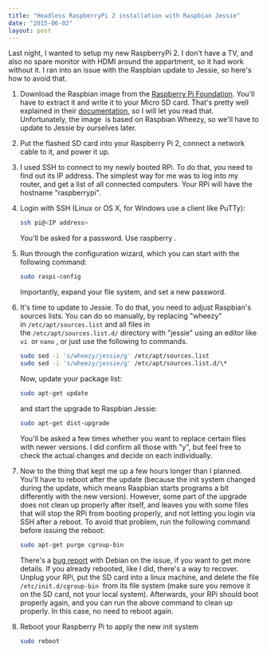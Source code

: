 ```yaml
---
title: "Headless RaspberryPi 2 installation with Raspbian Jessie"
date: "2015-06-02"
layout: post
---
```


Last night, I wanted to setup my new RaspberryPi 2. I don't have a TV, and also no spare monitor with HDMI around the appartment, so it had work without it. I ran into an issue with the Raspbian update to Jessie, so here's how to avoid that.

1. Download the Raspbian image from the [Raspberry Pi Foundation](https://www.raspberrypi.org/downloads/). You'll have to extract it and write it to your Micro SD card. That's pretty well explained in their [documentation](https://www.raspberrypi.org/documentation/installation/installing-images/README.md), so I will let you read that. Unfortunately, the image  is based on Raspbian Wheezy, so we'll have to update to Jessie by ourselves later.
2. Put the flashed SD card into your Raspberry Pi 2, connect a network cable to it, and power it up.
3. I used SSH to connect to my newly booted RPi. To do that, you need to find out its IP address. The simplest way for me was to log into my router, and get a list of all connected computers. Your RPi will have the hostname "raspberrypi".
4. Login with SSH (Linux or OS X, for Windows use a client like PuTTy):

    ```sh
    ssh pi@<IP address>
    ```

    You'll be asked for a password. Use raspberry .
5. Run through the configuration wizard, which you can start with the following command:

    ```sh
    sudo raspi-config
    ```

    Importantly, expand your file system, and set a new password.
6. It's time to update to Jessie. To do that, you need to adjust Raspbian's sources lists. You can do so manually, by replacing "wheezy" in `/etc/apt/sources.list` and all files in the `/etc/apt/sources.list.d/` directory with "jessie" using an editor like `vi`  or `nano` , or just use the following to commands.

    ```sh
    sudo sed -i 's/wheezy/jessie/g' /etc/apt/sources.list
    sudo sed -i 's/wheezy/jessie/g' /etc/apt/sources.list.d/\*
    ```

    Now, update your package list:

    ```sh
    sudo apt-get update
    ```

    and start the upgrade to Raspbian Jessie:

    ```sh
    sudo apt-get dist-upgrade
    ```

    You'll be asked a few times whether you want to replace certain files with newer versions. I did confirm all those with "y", but feel free to check the actual changes and decide on each individually.

7. Now to the thing that kept me up a few hours longer than I planned. You'll have to reboot after the update (because the init system changed during the update, which means Raspbian starts programs a bit differently with the new version). However, some part of the upgrade does not clean up properly after itself, and leaves you with some files that will stop the RPi from booting properly, and not letting you login via SSH after a reboot. To avoid that problem, run the following command before issuing the reboot:

    ```sh
    sudo apt-get purge cgroup-bin
    ```

    There's a [bug report](https://bugs.debian.org/cgi-bin/bugreport.cgi?bug=785484) with Debian on the issue, if you want to get more details. If you already rebooted, like I did, there's a way to recover. Unplug your RPi, put the SD card into a linux machine, and delete the file `/etc/init.d/cgroup-bin`  from its file system (make sure you remove it on the SD card, not your local system). Afterwards, your RPi should boot properly again, and you can run the above command to clean up properly. In this case, no need to reboot again.

8. Reboot your Raspberry Pi to apply the new init system

    ```sh
    sudo reboot
    ```

